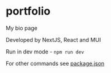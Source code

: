 # portfolio

My bio page

Developed by NextJS, React and MUI

Run in dev mode - `npm run dev`

For other commands see [package.json](package.json)
